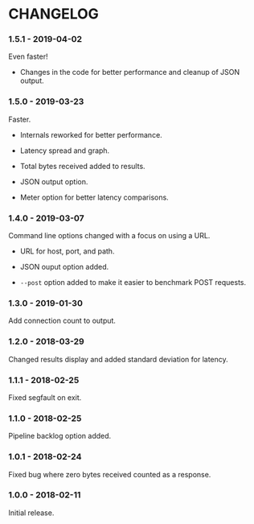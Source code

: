 # CHANGELOG

### 1.5.1 - 2019-04-02

Even faster!

- Changes in the code for better performance and cleanup of JSON output.

### 1.5.0 - 2019-03-23

Faster.

- Internals reworked for better performance.

- Latency spread and graph.

- Total bytes received added to results.

- JSON output option.

- Meter option for better latency comparisons.

### 1.4.0 - 2019-03-07

Command line options changed with a focus on using a URL.

- URL for host, port, and path.

- JSON ouput option added.

- `--post` option added to make it easier to benchmark POST requests.

### 1.3.0 - 2019-01-30

Add connection count to output.

### 1.2.0 - 2018-03-29

Changed results display and added standard deviation for latency.

### 1.1.1 - 2018-02-25

Fixed segfault on exit.

### 1.1.0 - 2018-02-25

Pipeline backlog option added.

### 1.0.1 - 2018-02-24

Fixed bug where zero bytes received counted as a response.

### 1.0.0 - 2018-02-11

Initial release.
